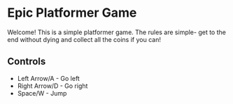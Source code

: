 # Epic Platformer Game
Welcome! This is a simple platformer game. The rules are simple- get to the end without dying and collect all the coins if you can!

## Controls
- Left Arrow/A - Go left
- Right Arrow/D - Go right
- Space/W - Jump
